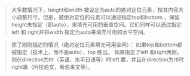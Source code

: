 ```

```
>大多数情况下，height和width 被设定为auto的绝对定位元素，按其内容大小调整尺寸。但是，被绝对定位的元素可以通过指定top和bottom ，保留height未指定（即auto），来填充可用的垂直空间。它们同样可以通过指定left 和 right并将width 指定为auto来填充可用的水平空间。


>除了刚刚描述的情况（绝对定位元素填充可用空间）：
>如果top和bottom都被指定（技术上，而不是auto），top 胜出。
>如果指定了left 和right两侧，则在direction为ltr（英语，水平日语等）时left 赢，并且在direction为rtl时right赢（阿拉伯文，希伯来文等）。
